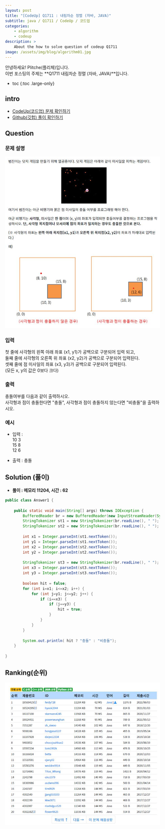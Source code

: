 ```yaml
---
layout: post
title: "[CodeUp] Q1711 : 내림차순 정렬 (자바, JAVA)"
subtitle: java / Q1711 / CodeUp / 코드업
categories:
    - algorithm
    - codeup
description: >
    About the how to solve question of codeup Q1711
image: /assets/img/blog/algorithm01.jpg
---
```


안녕하세요! Plitche(플리체)입니다.  
이번 포스팅의 주제는 **Q1711 내림차순 정렬 (자바, JAVA)**입니다.

* toc
{:toc .large-only}

## intro
* [CodeUp(코드업) 문제 확인하기](https://codeup.kr/problem.php?id=1711)  
* [Github(깃헙) 풀이 확인하기](https://github.com/plitche/CodeUp_Solution/tree/master/Q1701~Q1800/Q1711)  

## Question
### 문제 설명
![](/assets/post/codeup/Q1700~Q1799/20211208_02/01.JPG)  

### 입력
첫 줄에 사각형의 왼쪽 아래 좌표 (x1, y1)가 공백으로 구분되어 입력 되고,  
둘째 줄에 사각형의 오른쪽 위 좌표 (x2, y2)가 공백으로 구분되어 입력된다.  
셋째 줄에 점 미사일의 좌표 (x3, y3)가 공백으로 구분되어 입력된다.  
(모든 x, y의 값은 0보다 크다)  

### 출력
충돌여부를 다음과 같이 출력하시오.  
사각형과 점이 충돌한다면 "충돌", 사각형과 점이 충돌하지 않는다면 "비충돌"을 출력하시오.  
  
### 예시
* 입력 :  
10 3  
15 8  
12 6  
  
* 출력 : 충돌  
  
## Solution (풀이)
* **풀이 : 메모리 11204, 시간 : 62**  

```java
public class Answer1 {
	
	public static void main(String[] args) throws IOException {
        BufferedReader br = new BufferedReader(new InputStreamReader(System.in));
        StringTokenizer st1 = new StringTokenizer(br.readLine(), " ");
        StringTokenizer st2 = new StringTokenizer(br.readLine(), " ");
        
        int x1 = Integer.parseInt(st1.nextToken());
        int y1 = Integer.parseInt(st1.nextToken());
        int x2 = Integer.parseInt(st2.nextToken());
        int y2 = Integer.parseInt(st2.nextToken());

        StringTokenizer st3 = new StringTokenizer(br.readLine(), " ");
        int x3 = Integer.parseInt(st3.nextToken());
        int y3 = Integer.parseInt(st3.nextToken());
        
        boolean hit = false;
        for (int i=x1; i<=x2; i++) {
        	for (int j=y1; j<=y2; j++) {
        		if (i==x3) {
        			if (j==y3) {
        				hit = true;
        			}
        		}
        	}
        }
 
        System.out.println( hit ? "충돌" : "비충돌");
    }
    	 
}
```  
  
## Ranking(순위)
![](/assets/post/codeup/Q1700~Q1799/20211208_02/03.JPG)  